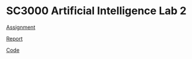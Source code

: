 # SC3000 Artificial Intelligence Lab 2

[Assignment](assignment/assignment.pdf)

[Report](report/Fanyi_YingXi_RuoChee_Assignment2.pdf)

[Code](https://github.com/pufanyi/SC3000-Projects/tree/main/lab2/src)

